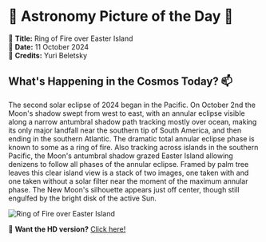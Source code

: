 # 🌌 **Astronomy Picture of the Day** 🌌

🔭 **Title:** Ring of Fire over Easter Island  
📅 **Date:** 11 October 2024  
📸 **Credits:** Yuri Beletsky  

## **What's Happening in the Cosmos Today?** 📫

The second solar eclipse of 2024 began in the Pacific. On October 2nd the Moon's shadow swept from west to east, with an annular eclipse visible along a narrow antumbral shadow path tracking mostly over ocean, making its only major landfall near the southern tip of South America, and then ending in the southern Atlantic. The dramatic total annular eclipse phase is known to some as a ring of fire. Also tracking across islands in the southern Pacific, the Moon's antumbral shadow grazed Easter Island allowing denizens to follow all phases of the annular eclipse. Framed by palm tree leaves this clear island view is a stack of two images, one taken with and one taken without a solar filter near the moment of the maximum annular phase. The New Moon's silhouette appears just off center, though still engulfed by the bright disk of the active Sun.


![Ring of Fire over Easter Island](https://apod.nasa.gov/apod/image/2410/eclipse_02_1024.jpg)

🌠 **Want the HD version?** [Click here!](https://apod.nasa.gov/apod/image/2410/eclipse_02.jpg)
